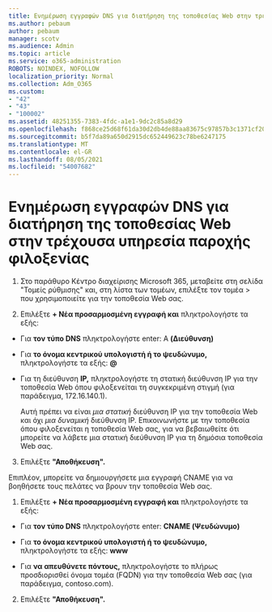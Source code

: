 ```yaml
---
title: Ενημέρωση εγγραφών DNS για διατήρηση της τοποθεσίας Web στην τρέχουσα υπηρεσία παροχής φιλοξενίας
ms.author: pebaum
author: pebaum
manager: scotv
ms.audience: Admin
ms.topic: article
ms.service: o365-administration
ROBOTS: NOINDEX, NOFOLLOW
localization_priority: Normal
ms.collection: Adm_O365
ms.custom:
- "42"
- "43"
- "100002"
ms.assetid: 48251355-7383-4fdc-a1e1-9dc2c85a8d29
ms.openlocfilehash: f868ce25d68f61da30d2db4de88aa83675c97857b3c1371cf2039e0b03895a64
ms.sourcegitcommit: b5f7da89a650d2915dc652449623c78be6247175
ms.translationtype: MT
ms.contentlocale: el-GR
ms.lasthandoff: 08/05/2021
ms.locfileid: "54007682"
---
```

# <a name="update-dns-records-to-keep-your-website-with-your-current-hosting-provider"></a>Ενημέρωση εγγραφών DNS για διατήρηση της τοποθεσίας Web στην τρέχουσα υπηρεσία παροχής φιλοξενίας

1. Στο παράθυρο Κέντρο διαχείρισης Microsoft 365, μεταβείτε στη σελίδα "Τομείς ρύθμισης" και, στη λίστα των τομέων, επιλέξτε τον τομέα  >  [](https://admin.microsoft.com/Adminportal#/Domains) που χρησιμοποιείτε για την τοποθεσία Web σας.

2. Επιλέξτε **+ Νέα προσαρμοσμένη εγγραφή και** πληκτρολογήστε τα εξής:

  - Για **τον τύπο DNS** πληκτρολογήστε enter: A **(Διεύθυνση)**

  - Για **το όνομα κεντρικού υπολογιστή ή το ψευδώνυμο,** πληκτρολογήστε τα εξής: **@**

  - Για τη διεύθυνση **IP,** πληκτρολογήστε τη στατική διεύθυνση IP για την τοποθεσία Web όπου φιλοξενείται τη συγκεκριμένη στιγμή (για παράδειγμα, 172.16.140.1).

    Αυτή πρέπει να είναι  *μια στατική*  διεύθυνση IP για την τοποθεσία Web και όχι  *μια δυναμική*  διεύθυνση IP. Επικοινωνήστε με την τοποθεσία όπου φιλοξενείται η τοποθεσία Web σας, για να βεβαιωθείτε ότι μπορείτε να λάβετε μια στατική διεύθυνση IP για τη δημόσια τοποθεσία Web σας.

3. Επιλέξτε **"Αποθήκευση".**

Επιπλέον, μπορείτε να δημιουργήσετε μια εγγραφή CNAME για να βοηθήσετε τους πελάτες να βρουν την τοποθεσία Web σας.
  
1. Επιλέξτε **+ Νέα προσαρμοσμένη εγγραφή και** πληκτρολογήστε τα εξής:

  - Για **τον τύπο DNS** πληκτρολογήστε enter: **CNAME (Ψευδώνυμο)**

  - Για **το όνομα κεντρικού υπολογιστή ή το ψευδώνυμο,** πληκτρολογήστε τα εξής: **www**

  - Για **να απευθύνετε πόντους,** πληκτρολογήστε το πλήρως προσδιορισθεί όνομα τομέα (FQDN) για την τοποθεσία Web σας (για παράδειγμα, contoso.com).

2. Επιλέξτε **"Αποθήκευση".**
